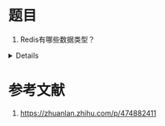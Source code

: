 # 题目

1. Redis有哪些数据类型？

<details>

- string
    - list
    - hash
    - set
    - zset

</details>

# 参考文献

1. https://zhuanlan.zhihu.com/p/474882411